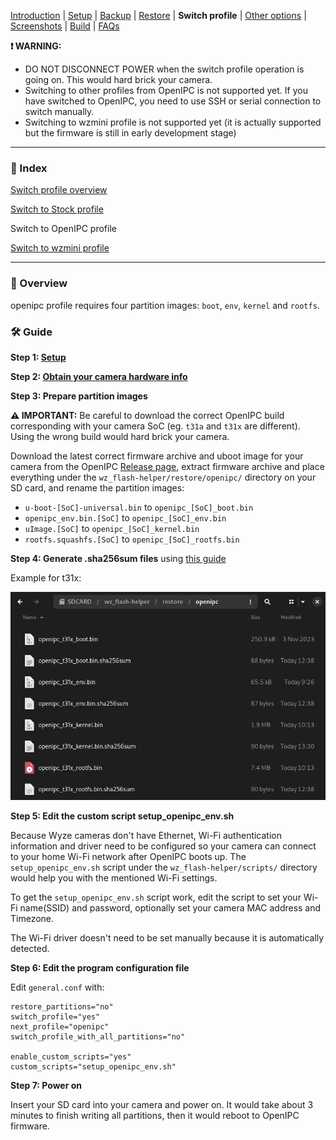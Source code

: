
[Introduction](README.md) | [Setup](README_setup.md) | [Backup](README_backup.md) | [Restore](README_restore.md) | **Switch profile** | [Other options](README_other_options.md) | [Screenshots](README_screenshots.md) | [Build](README_build.md) | [FAQs](README_FAQs.md)


**❗ WARNING:**
- DO NOT DISCONNECT POWER when the switch profile operation is going on. This would hard brick your camera.
- Switching to other profiles from OpenIPC is not supported yet. If you have switched to OpenIPC, you need to use SSH or serial connection to switch manually.
- Switching to wzmini profile is not supported yet (it is actually supported but the firmware is still in early development stage)

-----

### 📄 Index

[Switch profile overview](README_switch_profile.md)

[Switch to Stock profile](README_switch_profile_stock.md)

Switch to OpenIPC profile

[Switch to wzmini profile](README_switch_profile_wzmini.md)

-----

### 📖 Overview

openipc profile requires four partition images: `boot`, `env`, `kernel` and `rootfs`.

### 🛠️ Guide

**Step 1: [Setup](README_setup.md)**

**Step 2: [Obtain your camera hardware info](https://github.com/archandanime/wz_flash-helper/blob/main/docs/README_FAQs.md#how-can-i-obtain-my-camera-hardware-info)**

**Step 3: Prepare partition images**

**⚠️ IMPORTANT:** Be careful to download the correct OpenIPC build corresponding with your camera SoC (eg. `t31a` and `t31x` are different). Using the wrong build would hard brick your camera.

Download the latest correct firmware archive and uboot image for your camera from the OpenIPC [Release page](https://github.com/OpenIPC/firmware/releases/tag/latest), extract firmware archive and place everything under the `wz_flash-helper/restore/openipc/` directory on your SD card, and rename the partition images:

- `u-boot-[SoC]-universal.bin` to `openipc_[SoC]_boot.bin`
- `openipc_env.bin.[SoC]` to `openipc_[SoC]_env.bin`
- `uImage.[SoC]` to `openipc_[SoC]_kernel.bin`
- `rootfs.squashfs.[SoC]` to `openipc_[SoC]_rootfs.bin`

**Step 4: Generate .sha256sum files** using [this guide](https://github.com/archandanime/wz_flash-helper/blob/main/docs/README_FAQs.md#how-can-i-generate-sha256sum-files-for-partition-images)

Example for t31x:

![Alt text](https://raw.githubusercontent.com/archandanime/wz_flash-helper/main/images/switch_profile_openipc.png)

**Step 5: Edit the custom script setup_openipc_env.sh**

Because Wyze cameras don't have Ethernet, Wi-Fi authentication information and driver need to be configured so your camera can connect to your home Wi-Fi network after OpenIPC boots up. The `setup_openipc_env.sh` script under the `wz_flash-helper/scripts/` directory would help you with the mentioned Wi-Fi settings.

To get the `setup_openipc_env.sh` script work, edit the script to set your Wi-Fi name(SSID) and password, optionally set your camera MAC address and Timezone.

The Wi-Fi driver doesn't need to be set manually because it is automatically detected.

**Step 6: Edit the program configuration file**

Edit `general.conf` with:
```
restore_partitions="no"
switch_profile="yes"
next_profile="openipc"
switch_profile_with_all_partitions="no"

enable_custom_scripts="yes"
custom_scripts="setup_openipc_env.sh"
```

**Step 7: Power on**

Insert your SD card into your camera and power on. It would take about 3 minutes to finish writing all partitions, then it would reboot to OpenIPC firmware.
